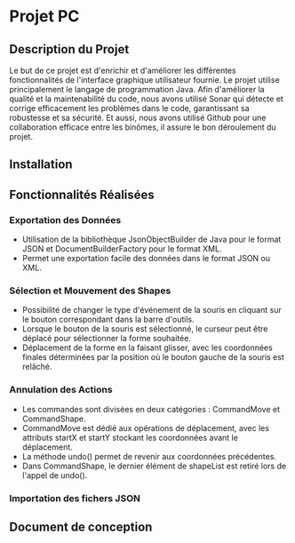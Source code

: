 # Projet PC 
## Description du Projet
Le but de ce projet est d'enrichir et d'améliorer les différentes fonctionnalités de l'interface graphique utilisateur fournie. Le projet utilise principalement le langage de programmation Java. Afin d'améliorer la qualité et la maintenabilité du code, nous avons utilisé Sonar qui détecte et corrige efficacement les problèmes dans le code, garantissant sa robustesse et sa sécurité. Et aussi, nous avons utilisé Github pour une collaboration efficace entre les binômes, il assure le bon déroulement du projet.

## Installation

## Fonctionnalités Réalisées
### Exportation des Données
- Utilisation de la bibliothèque JsonObjectBuilder de Java pour le format JSON et DocumentBuilderFactory pour le format XML.
- Permet une exportation facile des données dans le format JSON ou XML.
### Sélection et Mouvement des Shapes
- Possibilité de changer le type d'événement de la souris en cliquant sur le bouton correspondant dans la barre d'outils.
- Lorsque le bouton de la souris est sélectionné, le curseur peut être déplacé pour sélectionner la forme souhaitée.
- Déplacement de la forme en la faisant glisser, avec les coordonnées finales déterminées par la position où le bouton gauche de la souris est relâché.
### Annulation des Actions
- Les commandes sont divisées en deux catégories : CommandMove et CommandShape.
- CommandMove est dédié aux opérations de déplacement, avec les attributs startX et startY stockant les coordonnées avant le déplacement.
- La méthode undo() permet de revenir aux coordonnées précédentes.
- Dans CommandShape, le dernier élément de shapeList est retiré lors de l'appel de undo().
### Importation des fichers JSON

## Document de conception
